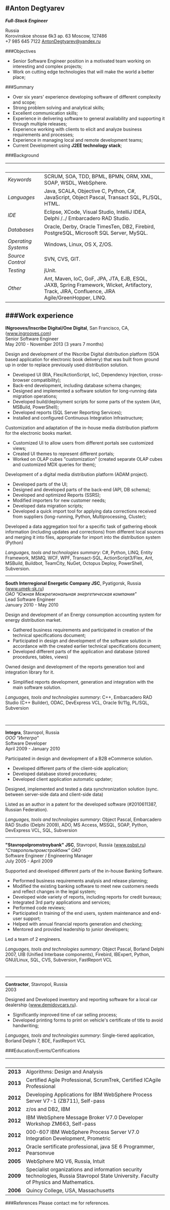 #Anton Degtyarev  
------------------------------------------------------------------------------------------------------------------------
___Full-Stack Engineer___  

 Russia   
 Korovinskoe shosse 6k3 ap. 63
 Moscow, 127486  
 +7 985 645 7122
 AntonDegtyarev@yandex.ru



###Objectives

- Senior Software Engineer position in a motivated team working on interesting and complex projects;  
- Work on cutting edge technologies that will make the world a better place;  


###Summary

- Over six years' experience developing software of different complexity and scope;  
- Strong problem solving and analytical skills;
- Excellent communication skills; 
- Experience in delivering software to general availability and supporting it through multiple releases;  
- Experience working with clients to elicit and analyze business requirements and processes;  
- Experience in managing local and remote development teams;  
- Current Development using __J2EE technology stack__;  


###Background

 &nbsp;                   | &nbsp;
:-------------------------|--------------------------------------------------------------------------------------------- 
_Keywords_                | SCRUM, SOA, TDD, BPML, BPMN, ORM, XML, SOAP, WSDL, WebSphere.                                    
_Languages_               | Java, SCALA, Objective C, Python, C#, JavaScript, Object Pascal, Transact SQL, PL/SQL, HTML.  
_IDE_                     | Eclipse, XCode, Visual Studio, IntelliJ IDEA, Delphi /../ Embarcadero RAD Studio.         
_Databases_               | Oracle, Derby, Oracle TimesTen, DB2, Firebird, PostgreSQL, Microsoft SQL Server, MySQL.                                           
_Operating Systems_       | Windows, Linux, OS X, Z/OS.                                                                    
_Source Control_          | SVN, CVS, GIT.                                                                           
_Testing_                 | jUnit.                                                                            
_Other_                   | Ant, Maven, IoC, GoF, JPA, JTA, EJB, ESQL, JAXB, Spring Framework, Wicket, Artifactory, Track, JIRA, Confluence, JIRA Agile/GreenHopper, LINQ.                                       




  <div style="page-break-after:always">	
  </div>




###Work experience
------------------------------------------------------------------------------------------------------------------------
__INgrooves/Inscribe Digital/One Digital__, San Francisco, CA, (www.ingrooves.com)  
Senior Software Engineer  
May 2010 - November 2013 (3 years 7 months)  

Design and development of the INscribe Digital distribution platform (SOA based application for electronic book delivery) that was built from ground up in order to replace previously used distribution solution.  

  - Developed UI (RIA, Flex/ActionScript, IoC, Dependency Injection, cross-browser compatibility);
  - Back-end development, including database schema changes;
  - Designed and implemented a software solution for long-running data migration operations;
  - Developed build/deployment scripts for some parts of the system (Ant, MSBuild, PowerShell);
  - Developed reports (SQL Server Reporting Services);  
  - Installed and configured Continuous Integration Infrastructure;  
  
Customization and adaptation of the in-house media distribution platform for the electronic books market.  

  - Customized UI to allow users from different portals see customized views;
  - Created UI themes to represent different portals;
  - Worked on OLAP cubes "customization" (created separate OLAP cubes and customized MDX queries for them);

Development of a digital media distribution platform (ADAM project).  

  - Developed parts of the UI;
  - Designed and developed parts of the back-end (API, DB schema);
  - Developed and optimized Reports (SSRS);
  - Modified importers for new customer needs;
  - Developed data migration scripts;
  - Developed a quick import tool for applying data corrections received from suppliers (long-running, Python, Multiprocessing, Cluster);

  Developed a data aggregation tool for a specific task of gathering ebook information (including updates and corrections) from different local sources and merging it into files, appropriate for import into the distribution system (Python)


_Languages, tools and technologies summary_: 
C#, Python, LINQ, Entity Framework, MSMQ, WCF, WPF, Transact-SQL, ActionScript3/Flex, Ant, MSBuild, Buildbot, TeamCity, NuGet, Octopus Deploy, PowerShell, Subversion.


  <div style="page-break-after:always"> 
  </div>


------------------------------------------------------------------------------------------------------------------------
__South Interregional Energetic Company JSC__, Pyatigorsk, Russia (www.umek-sk.ru)  
_ОАО "Южная Межрегиональная энергетическая компания"_  
Lead Software Engineer  
January 2010 - May 2010  

Design and development of an Energy consumption accounting system for energy distribution market.

 - Gathered business requirements and participated in creation of the technical specifications document;
 - Participated in design and development of the software solution in accordance with the created earlier technical specifications document;
 - Developed different parts of the application and database (stored procedures, tables, views)

Owned design and development of the reports generation tool and integration library for it.

 - Simplified reports development, generation and integration with the main software solution.  


_Languages, tools and technologies summary_: 
C++, Embarcadero RAD Studio (C++ Builder), ODAC, DevExpress VCL, Oracle 9i/11g, PL/SQL, Subversion

<br/>


------------------------------------------------------------------------------------------------------------------------
__Integra__, Stavropol, Russia  
_ООО "Интегра"_  
Software Developer  
April 2009 - January 2010  

Participated in design and development of a B2B eCommerce solution.

  - Developed different parts of the client-side application;
  - Developed database stored procedures;
  - Developed client application automatic updater;

Designed, implemented and tested a data synchronization solution (sync. between server-side data and client-side data)

Listed as an author in a patent for the developed software (\#2010611387, Russian Federation).

_Languages, tools and technologies summary_: 
Object Pascal, Embarcadero RAD Studio (Delphi 2009), ADO, MS Access, MSSQL, SOAP, Python, DevExpress VCL, SQL, Subversion


  <div style="page-break-after:always"> 
  </div>


------------------------------------------------------------------------------------------------------------------------
__"Stavropolpromstroybank" JSC__, Stavropol, Russia (www.psbst.ru)  
_"Ставропольпромстройбанк" ОАО_  
Software Engineer / Engineering Manager  
July 2005 - April 2009  

Supported and developed different parts of the in-house Banking Software.  

 - Performed business requirements analysis and release planning;  
 - Modified the existing banking software to meet new customers needs and reflect changes in the legal system;
 - Developed wide variety of reports, including reports for credit bureaus;
 - Integrated 3rd party applications and services;
 - Performed code reviews; 
 - Participated in training of the end users, system maintenance and end-user support;
 - Helped with annual financial reports generation and checking;
 - Mentored and provided leadership to junior developers;

Led a team of 2 engineers.

_Languages, tools and technologies summary_: 
Object Pascal, Borland Delphi 2007, UIB (Unified Interbase components), Firebird, IBExpert, Python, GNU/Linux, SQL, CVS, Subversion, FastReport  VCL

<br/>


------------------------------------------------------------------------------------------------------------------------
__Contractor__, Stavropol, Russia  
2003

Designed and Developed inventory and reporting software for a local car dealership (www.demidovcars.ru).  

 - Significantly improved time of car selling process;
 - Developed printing forms to print on vehicle's certificate of title to avoid handwriting;

_Languages, tools and technologies summary_: Single-tiered application, Borland Delphi 7, BDE, FastReport VCL
<br/>



###Education/Events/Certifications

&nbsp;  | &nbsp;
--------|---------------------------------------------------------------------------------------------------------------
__2013__| Algorithms: Design and Analysis
__2013__| Certified Agile Professional, ScrumTrek, Certified ICAgile Professional
__2012__| Developing Applications for IBM WebSphere Process Server V7-1 (ZB711), Self-pass
__2012__| z/os and DB2, IBM
__2012__| IBM WebSphere Message Broker V7.0 Developer Workshop ZM663, Self-pass
__2012__| 000-607 IBM WebSphere Process Server V7.0 Integration Development, Prometric
__2012__| Oracle sertificate professional, java SE 6 Programmer, Pearsonvue
__2005__| WebSphere MQ V6, Russia, Intuit
__2009__| Specialist organizations and information security technologies, Russia Stavropol State University. Faculty of Physics and Mathematics.
__2006__| Quincy College, USA, Massachusetts




###References
Please contact me for references.
